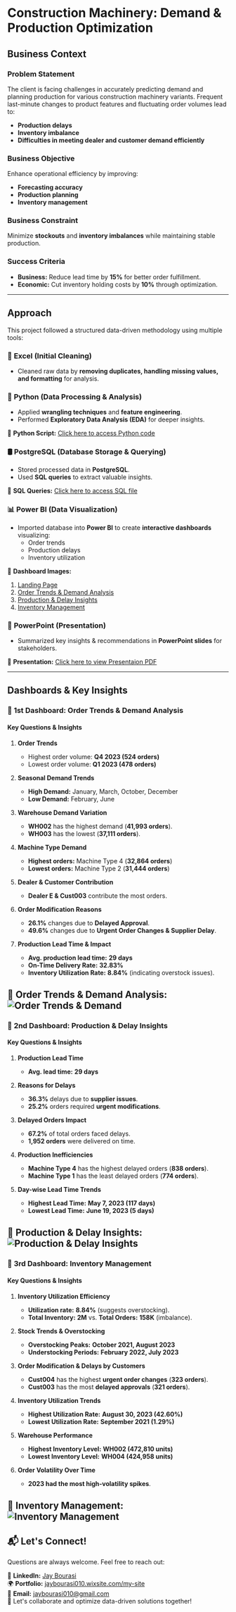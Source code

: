 # **Construction Machinery: Demand & Production Optimization**

## **Business Context**
### **Problem Statement**
The client is facing challenges in accurately predicting demand and planning production for various construction machinery variants. Frequent last-minute changes to product features and fluctuating order volumes lead to:
- **Production delays**
- **Inventory imbalance**
- **Difficulties in meeting dealer and customer demand efficiently**

### **Business Objective**
Enhance operational efficiency by improving:
- **Forecasting accuracy**
- **Production planning**
- **Inventory management**

### **Business Constraint**
Minimize **stockouts** and **inventory imbalances** while maintaining stable production.

### **Success Criteria**
- **Business:** Reduce lead time by **15%** for better order fulfillment.
- **Economic:** Cut inventory holding costs by **10%** through optimization.

---

## **Approach**
This project followed a structured data-driven methodology using multiple tools:

### 📝 **Excel (Initial Cleaning)**
- Cleaned raw data by **removing duplicates, handling missing values, and formatting** for analysis.

### 🐍 **Python (Data Processing & Analysis)**
- Applied **wrangling techniques** and **feature engineering**.
- Performed **Exploratory Data Analysis (EDA)** for deeper insights.

🔗 **Python Script:** [Click here to access Python code](https://github.com/jaybourasi/Demand-Production-Optimization-of-Construction-Units/blob/main/Excel%20to%20Python%20(Code).py)

### 🛢 **PostgreSQL (Database Storage & Querying)**
- Stored processed data in **PostgreSQL**.
- Used **SQL queries** to extract valuable insights.

🔗 **SQL Queries:** [Click here to access SQL file](https://github.com/jaybourasi/Demand-Production-Optimization-of-Construction-Units/blob/main/EDA%20(SQL%20Code).sql)

### 📊 **Power BI (Data Visualization)**
- Imported database into **Power BI** to create **interactive dashboards** visualizing:
  - Order trends
  - Production delays
  - Inventory utilization

🔗 **Dashboard Images:**
1. [Landing Page](https://github.com/jaybourasi/Construction-Machinery-Demand-and-Inventory-Optimization/blob/main/Images/Landing%20Page.png)
2. [Order Trends & Demand Analysis](https://github.com/jaybourasi/Demand-Production-Optimization-of-Construction-Units/blob/main/Images/Order%20Trends%20%26%20Demand.png)
3. [Production & Delay Insights](https://github.com/jaybourasi/Demand-Production-Optimization-of-Construction-Units/blob/main/Images/Production%20%26%20Delay.png)
4. [Inventory Management](https://github.com/jaybourasi/Demand-Production-Optimization-of-Construction-Units/blob/main/Images/Inventory%20Management.png)

### 📢 **PowerPoint (Presentation)**
- Summarized key insights & recommendations in **PowerPoint slides** for stakeholders.

🔗 **Presentation:** [Click here to view Presentaion PDF](https://github.com/jaybourasi/Demand-Production-Optimization-of-Construction-Units/blob/main/Jay's%20Final%20Presentation.pdf)

---

## **Dashboards & Key Insights**
### 📌 **1st Dashboard: Order Trends & Demand Analysis**
#### **Key Questions & Insights**
1. **Order Trends**  
   - Highest order volume: **Q4 2023 (524 orders)**  
   - Lowest order volume: **Q1 2023 (478 orders)**
  
2. **Seasonal Demand Trends**  
   - **High Demand:** January, March, October, December  
   - **Low Demand:** February, June  

3. **Warehouse Demand Variation**  
   - **WH002** has the highest demand (**41,993 orders**).  
   - **WH003** has the lowest (**37,111 orders**).

4. **Machine Type Demand**  
   - **Highest orders:** Machine Type 4 (**32,864 orders**)  
   - **Lowest orders:** Machine Type 2 (**31,444 orders**)  

5. **Dealer & Customer Contribution**  
   - **Dealer E & Cust003** contribute the most orders.  

6. **Order Modification Reasons**  
   - **26.1%** changes due to **Delayed Approval**.  
   - **49.6%** changes due to **Urgent Order Changes & Supplier Delay**.  

7. **Production Lead Time & Impact**  
   - **Avg. production lead time:** **29 days**  
   - **On-Time Delivery Rate:** **32.83%**  
   - **Inventory Utilization Rate:** **8.84%** (indicating overstock issues).  

🔗 **Order Trends & Demand Analysis:**
![Order Trends & Demand](https://github.com/jaybourasi/Demand-Production-Optimization-of-Construction-Units/blob/main/Images/Order%20Trends%20%26%20Demand.png)
---

### 📌 **2nd Dashboard: Production & Delay Insights**
#### **Key Questions & Insights**
1. **Production Lead Time**  
   - **Avg. lead time:** **29 days**  

2. **Reasons for Delays**  
   - **36.3%** delays due to **supplier issues**.  
   - **25.2%** orders required **urgent modifications**.  

3. **Delayed Orders Impact**  
   - **67.2%** of total orders faced delays.  
   - **1,952 orders** were delivered on time.  

4. **Production Inefficiencies**  
   - **Machine Type 4** has the highest delayed orders (**838 orders**).  
   - **Machine Type 1** has the least delayed orders (**774 orders**).  

5. **Day-wise Lead Time Trends**  
   - **Highest Lead Time:** **May 7, 2023 (117 days)**  
   - **Lowest Lead Time:** **June 19, 2023 (5 days)**  

🔗 **Production & Delay Insights:**
![Production & Delay Insights](https://github.com/jaybourasi/Construction-Machinery-Demand-and-Inventory-Optimization/blob/main/Images/Production%20%26%20Delay.png)
---

### 📌 **3rd Dashboard: Inventory Management**
#### **Key Questions & Insights**
1. **Inventory Utilization Efficiency**  
   - **Utilization rate:** **8.84%** (suggests overstocking).  
   - **Total Inventory:** **2M** vs. **Total Orders:** **158K** (imbalance).  

2. **Stock Trends & Overstocking**  
   - **Overstocking Peaks:** **October 2021, August 2023**  
   - **Understocking Periods:** **February 2022, July 2023**  

3. **Order Modification & Delays by Customers**  
   - **Cust004** has the highest **urgent order changes** (**323 orders**).  
   - **Cust003** has the most **delayed approvals** (**321 orders**).  

4. **Inventory Utilization Trends**  
   - **Highest Utilization Rate:** **August 30, 2023 (42.60%)**  
   - **Lowest Utilization Rate:** **September 2021 (1.29%)**  

5. **Warehouse Performance**  
   - **Highest Inventory Level:** **WH002 (472,810 units)**  
   - **Lowest Inventory Level:** **WH004 (424,958 units)**  

6. **Order Volatility Over Time**  
   - **2023 had the most high-volatility spikes**.  

🔗 **Inventory Management:**
![Inventory Management](https://github.com/jaybourasi/Construction-Machinery-Demand-and-Inventory-Optimization/blob/main/Images/Inventory%20Management.png)
---

## 📬 Let's Connect!  
Questions are always welcome. Feel free to reach out:  

🔗 **LinkedIn:** [Jay Bourasi](https://www.linkedin.com/in/jaybourasi)  
🌍 **Portfolio:** [jaybourasi010.wixsite.com/my-site](https://jaybourasi010.wixsite.com/my-site)  
📧 **Email:** [jaybourasi010@gmail.com](mailto:jaybourasi010@gmail.com)  
🚀 Let's collaborate and optimize data-driven solutions together!

